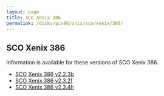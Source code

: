 ```yaml
---
layout: page
title: SCO Xenix 386
permalink: /disks/pcx86/unix/sco/xenix/386/
---
```


SCO Xenix 386
-------------

Information is available for these versions of SCO Xenix 386.

* [SCO Xenix 386 v2.2.3b](2.2.3b/)
* [SCO Xenix 386 v2.3.2f](2.3.2f/)
* [SCO Xenix 386 v2.3.4h](2.3.4h/)
